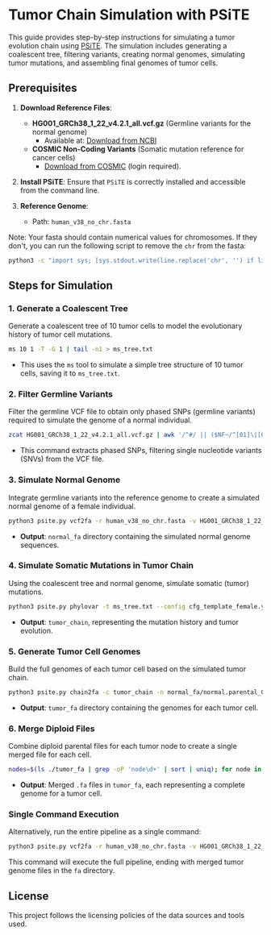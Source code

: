 # Tumor Chain Simulation with PSiTE

This guide provides step-by-step instructions for simulating a tumor evolution chain using [PSiTE](https://github.com/hchyang/PSiTE). 
The simulation includes generating a coalescent tree, filtering variants, creating normal genomes, simulating tumor mutations, and assembling final genomes of tumor cells.

## Prerequisites

1. **Download Reference Files**:
   - **HG001_GRCh38_1_22_v4.2.1_all.vcf.gz** (Germline variants for the normal genome)
     - Available at: [Download from NCBI](https://ftp-trace.ncbi.nlm.nih.gov/giab/ftp/release/NA12878_HG001/NISTv4.2.1/GRCh38/SupplementaryFiles/HG001_GRCh38_1_22_v4.2.1_all.vcf.gz)
   - **COSMIC Non-Coding Variants** (Somatic mutation reference for cancer cells)
     - [Download from COSMIC](https://cancer.sanger.ac.uk/cosmic/download/cosmic/v100/noncodingvariantsvcf) (login required).

2. **Install PSiTE**:
   Ensure that `PSiTE` is correctly installed and accessible from the command line.

3. **Reference Genome**:
   - Path: `human_v38_no_chr.fasta`

Note: Your fasta should contain numerical values for chromosomes. If they don't, you can run the following script to remove the `chr` from the fasta:

```bash
python3 -c "import sys; [sys.stdout.write(line.replace('chr', '') if line.startswith('>') else line) for line in open(sys.argv[1])]" input.fasta > human_v38_no_chr.fasta
```

## Steps for Simulation

### 1. Generate a Coalescent Tree

Generate a coalescent tree of 10 tumor cells to model the evolutionary history of tumor cell mutations.

```bash
ms 10 1 -T -G 1 | tail -n1 > ms_tree.txt
```

- This uses the `ms` tool to simulate a simple tree structure of 10 tumor cells, saving it to `ms_tree.txt`.

### 2. Filter Germline Variants

Filter the germline VCF file to obtain only phased SNPs (germline variants) required to simulate the genome of a normal individual.

```bash
zcat HG001_GRCh38_1_22_v4.2.1_all.vcf.gz | awk '/^#/ || ($NF~/^[01]\|[01]/ && length($4)==1 && length($5)==1)' | gzip -c > HG001_GRCh38_1_22_v4.2.1_all.phased.vcf.gz
```

- This command extracts phased SNPs, filtering single nucleotide variants (SNVs) from the VCF file.

### 3. Simulate Normal Genome

Integrate germline variants into the reference genome to create a simulated normal genome of a female individual.

```bash
python3 psite.py vcf2fa -r human_v38_no_chr.fasta -v HG001_GRCh38_1_22_v4.2.1_all.phased.vcf.gz --autosomes 1..22 --sex_chr X,X -o normal_fa
```

- **Output**: `normal_fa` directory containing the simulated normal genome sequences.

### 4. Simulate Somatic Mutations in Tumor Chain

Using the coalescent tree and normal genome, simulate somatic (tumor) mutations.

```bash
python3 psite.py phylovar -t ms_tree.txt --config cfg_template_female.yaml --purity 0.8 --sex_chr X,X --trunk_length 2.0 --prune 0.05 --chain tumor_chain --map map
```

- **Output**: `tumor_chain`, representing the mutation history and tumor evolution.

### 5. Generate Tumor Cell Genomes

Build the full genomes of each tumor cell based on the simulated tumor chain.

```bash
python3 psite.py chain2fa -c tumor_chain -n normal_fa/normal.parental_0.fa,normal_fa/normal.parental_1.fa -o tumor_fa --cores 16
```

- **Output**: `tumor_fa` directory containing the genomes for each tumor cell.

### 6. Merge Diploid Files

Combine diploid parental files for each tumor node to create a single merged file for each cell.

```bash
nodes=$(ls ./tumor_fa | grep -oP 'node\d+' | sort | uniq); for node in $nodes; do parental_0="./tumor_fa/${node}.parental_0.fa"; parental_1="./tumor_fa/${node}.parental_1.fa"; if [[ -f $parental_0 && -f $parental_1 ]]; then cat $parental_0 $parental_1 > ./tumor_fa/${node}.fa; echo "Merged $parental_0 and $parental_1 into ./tumor_fa/${node}.fa"; fi done
```

- **Output**: Merged `.fa` files in `tumor_fa`, each representing a complete genome for a tumor cell.

### Single Command Execution

Alternatively, run the entire pipeline as a single command:

```bash
python3 psite.py vcf2fa -r human_v38_no_chr.fasta -v HG001_GRCh38_1_22_v4.2.1_all.phased.vcf.gz --autosomes 1..22 --sex_chr X,X -o normal_fa; python3 psite.py phylovar -t ms_tree.txt --config cfg_template_female.yaml --purity 0.8 --sex_chr X,X --trunk_length 2.0 --prune 0.05 --chain tumor_chain --map map; python3 psite.py chain2fa -c tumor_chain -n normal_fa/normal.parental_0.fa,normal_fa/normal.parental_1.fa -o tumor_fa --cores 16; nodes=$(ls ./tumor_fa | grep -oP 'node\d+' | sort | uniq); for node in $nodes; do parental_0="./tumor_fa/${node}.parental_0.fa"; parental_1="./tumor_fa/${node}.parental_1.fa"; if [[ -f $parental_0 && -f $parental_1 ]]; then cat $parental_0 $parental_1 > ./tumor_fa/${node}.fa; echo "Merged $parental_0 and $parental_1 into ./tumor_fa/${node}.fa"; fi done; mv tumor_fa fa; rm fa/*parental*
```

This command will execute the full pipeline, ending with merged tumor genome files in the `fa` directory.

## License

This project follows the licensing policies of the data sources and tools used.
